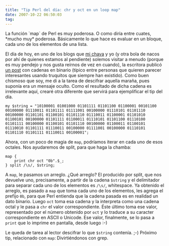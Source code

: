 ```yaml
---
title: "Tip Perl del día: chr y oct en un loop map"
date: 2007-10-22 06:50:03
tag:
---
```

<p>La función `map` de Perl es muy poderosa. O como diría entre cuates, *mucho muy* poderosa. Básicamente lo que hace es evaluar en un bloque, cada uno de los elementos de una lista.

El día de hoy, en uno de los blogs que <a href="http://raquelhernandez.net/" target="_blank">mi chava</a> y yo (y otra bola de nacos por ahí de quienes estamos al pendiente) solemos visitar a menudo (porque es muy pendejo y nos gusta reírnos de vez en cuando), la escritora publicó <a href="http://plaqueta.blogspot.com/2007/10/ceros-y-unos-todo-bajo-control.html" target="_blank">un post</a> con cadenas en binario (típico entre personas que quieren parecer interesantes usando truquitos que siempre han existido). Como buen chismoso que soy, me di a la tarea de descifrar aquella maraña, pues suponía era un mensaje oculto. Como el resultado de dicha cadena es irrelevante aquí, crearé otra diferente que servirá para ejemplificar el tip del día.
</p>

    my $string = "10100001 01001000 01101111 01101100 01100001 00101100 00100000 01110011 01101111 01111001 00100000 01110101 01101110 00100000 01101101 01100101 01101110 01110011 01100001 01101010 01100101 00100000 01101111 01100011 01110101 01101100 01110100 01101111 00100000 01100101 01101110 00100000 01100011 01100101 01110010 01101111 01110011 00100000 01111001 00100000 01110101 01101110 01101111 01110011 00100001";


Ahora, con un poco de magia de `map`, podríamos iterar en cada uno de esos octales. Nos ayudaremos de split, para que haga la chamba:

    map {
        print chr oct "0b".$_;
    } split /\s/, $string;

A `map`, le pasamos un arreglo. ¿Qué arreglo? El producido por split, que nos devuelve uno, precisamente, a partir de la cadena `$string` y el delimitador para separar cada uno de los elementos es `/\s/`, whitespace. Ya obtenido el arreglo, es pasado a `map` que toma cada uno de los elementos, les agrega el prefijo `0b`, para que Perl entienda que la cadena pasada es en realidad un dato binario. Luego `oct` toma esa cadena y la interpreta como una cadena octal y le pasa a `chr` el valor correspondiente. Éste último toma ese valor, representado por el número obtenido por `oct` y lo traduce a su caracter correspondiente en ASCII o Unicode. Ese valor, finalmente, se lo pasa a `print` que lo imprime en pantalla, desde luego :-)

Le queda de tarea al lector descifrar lo que `$string` contenía. ;-) Próximo tip, relacionado con `map`: Divirtiéndonos con grep.
